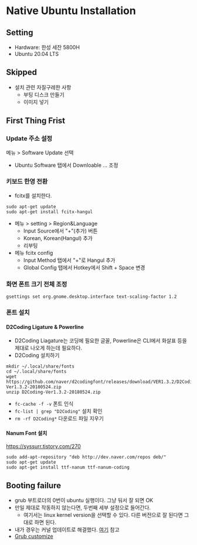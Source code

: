 # Native Ubuntu Installation 

## Setting 

+ Hardware: 한성 세잔 5800H
+ Ubuntu 20.04 LTS 

## Skipped 

+ 설치 관련 자질구레한 사항 
  + 부팅 디스크 만들기 
  + 이미지 넣기 
 
## First Thing Frist 

### Update 주소 설정 

메뉴 > Software Update 선택 

- Ubuntu Software 탭에서 Downloable ... 조정 

### 키보드 한영 전환 

- fcitx를 설치한다. 

```
sudo apt-get update
sudo apt-get install fcitx-hangul
```

- 메뉴 > setting > Region&Language 
  - Input Source에서 "+"(추가) 버튼 
  - Korean, Korean(Hangul) 추가 
  - 리부팅 
- 메뉴 fcitx config
  - Input Method 탭에서 "+"로 Hangul 추가 
  - Global Config 탭에서 Hotkey에서 Shift + Space 변경 

### 화면 폰트 크기 전체 조정 

  ```shell
  gsettings set org.gnome.desktop.interface text-scaling-factor 1.2
  ```

### 폰트 설치 

#### D2Coding Ligature & Powerline 

- D2Coding Liagature는 코딩에 필요한 글꼴, Powerline은 CLI에서 화살표 등을 제대로 나오게 하는데 필요하다. 
- D2Coding 설치하기 

```shell
mkdir ~/.local/share/fonts
cd ~/.local/share/fonts
wget https://github.com/naver/d2codingfont/releases/download/VER1.3.2/D2Coding-Ver1.3.2-20180524.zip
unzip D2Coding-Ver1.3.2-20180524.zip
```

- `fc-cache -f -v` 폰트 인식 
- `fc-list | grep "D2Coding"` 설치 확인 
- `rm -rf D2Coding*` 다운로드 파일 지우기 


#### Nanum Font 설치 

https://syssurr.tistory.com/270 


```shell
sudo add-apt-repository "deb http://dev.naver.com/repos deb/"
sudo apt-get update
sudo apt-get install ttf-nanum ttf-nanum-coding
```

## Booting failure 

+ grub 부트로더의 0번이 ubuntu 실행이다. 그냥 둬서 잘 되면 OK 
+ 만일 제대로 작동하지 않는다면, 두번째 세부 설정으로 들어간다. 
  + 여기서는 linux kernel version을 선택할 수 있다. 다른 버전으로 잘 된다면 그대로 하면 된다. 
+ 내가 경우는 커널 업데이트로 해결했다. [여기](https://codechacha.com/ko/ubuntu-update-kerenl/) 참고
+ [Grub customize](https://kibua20.tistory.com/128)



